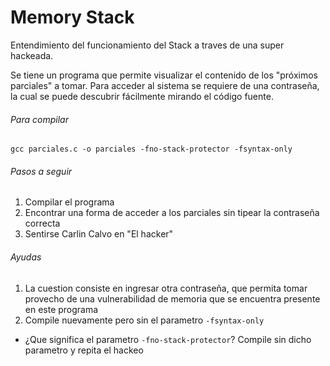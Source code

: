 Memory Stack 
===============
Entendimiento del funcionamiento del Stack a traves de una super hackeada.


Se tiene un programa que permite visualizar el contenido de los "próximos parciales" a tomar. Para acceder al sistema se requiere de una contraseña, la cual se puede descubrir fácilmente mirando el código fuente.


###### Para compilar
`gcc parciales.c -o parciales -fno-stack-protector -fsyntax-only`



###### Pasos a seguir

1. Compilar el programa
2. Encontrar una forma de acceder a los parciales sin tipear la contraseña correcta
3. Sentirse Carlin Calvo en "El hacker"

###### Ayudas
1. La cuestion consiste en ingresar otra contraseña, que permita tomar provecho de una vulnerabilidad de memoria que se encuentra presente en este programa
2. Compile nuevamente pero sin el parametro `-fsyntax-only`

- ¿Que significa el parametro `-fno-stack-protector`? Compile sin dicho parametro y repita el hackeo
